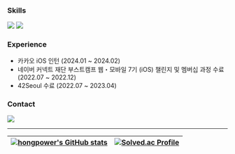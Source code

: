 ### Skills
<img src="https://img.shields.io/badge/iOS-000000?style=flat-square&logo=Apple&logoColor=white"/></a>
<img src="https://img.shields.io/badge/Swift-F05138?style=flat-square&logo=Swift&logoColor=white"/></a>

### Experience
- 카카오 iOS 인턴 (2024.01 ~ 2024.02)
- 네이버 커넥트 재단 부스트캠프 웹・모바일 7기 (iOS) 챌린지 및 멤버십 과정 수료 (2022.07 ~ 2022.12)
- 42Seoul 수료 (2022.07 ~ 2023.04)

### Contact
<a href="mailto:jisuhongeism@gmail.com"><img src="https://img.shields.io/badge/gmail-EA4335?style=flat-square&logo=Gmail&logoColor=white"/></a>

---

| [![hongpower's GitHub stats](https://github-readme-stats.vercel.app/api?username=hongpower&show_icons=true&count_private=true)](https://github.com/hongpower/github-readme-stats) | [![Solved.ac Profile](http://mazassumnida.wtf/api/v2/generate_badge?boj=jisu3702)](https://solved.ac/jisu3702) |
| ------------------------------------------------------------ | ------------------------------------------------------------ |
